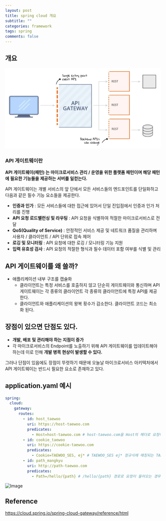 ```yaml
---
layout: post
title: spring cloud 개요
subtitle: ""
categories: framework
tags: spring
comments: false
---
```


## 개요

![img.png](/assets/img/spring/img.png)

### API 게이트웨이란

**API 게이트웨이(패턴) 는 마이크로서비스 관리 / 운영을 위한 플랫폼 패턴이며 해당 패턴에 필요한 기능들을 제공하는 서버를 일컫는다.**

API 게이트웨이는 개별 서비스의 앞 단에서 모든 서비스들의 엔드포인트를 단일화하고 다음과 같은 필수 기능 요소들을 제공한다.

- **인증과 인가** : 모든 서비스들에 대한 접근에 있어서 단일 진입점에서 인증과 인가 처리를 진행
- **API 요청 로드밸런싱 및 라우팅** : API 요청을 식별하여 적절한 마이크로서비스로 전달
- **QoS(Quality of Service)** : 안정적인 서비스 제공 및 네트워크 품질을 관리하며 사용자 / 클라이언트 / API 단위로 접속 제어
- **로깅 및 모니터링** : API 요청에 대한 로깅 / 모니터링 기능 지원
- **입력 유효성 검사** : API 요청의 적절한 형식과 필수 데이터 포함 여부를 식별 및 관리

## API 게이트웨이를 왜 쓸까?

- 애플리케이션 내부 구조를 캡슐화
    - 클라이언트는 특정 서비스를 호출하지 않고 단순히 게이트웨이와 통신하며 API 게이트웨이는 각 종류의 클라이언트 각 종류의 클라이언트에 특정 API를 제공한다.
    - 클라이언트와 애플리케이션의 왕복 횟수가 감소한다. 클라이언트 코드는 최소화 된다.

## 장점이 있으면 단점도 있다.

- **개발, 배포 및 관리해야 하는 지점이 증가**
- 각 마이크로서비스의 Endpoint를 노출하기 위해 API 게이트웨이를 업데이트해야 하는데 이로 인해 **개발 병목 현상이 발생할 수 있다.**

그러나 단점이 있음에도 장점이 뚜렷하기 때문에 오늘날 마이크로서비스 아키텍처에서 API 게이트웨이는 반드시 필요한 요소로 존재하고 있다.

## application.yaml 예시

```yaml
spring:
  cloud:
    gateway:
      routes:
        - id: host_taewoo
          uri: https://host-taewoo.com
          predicates:
            - Host=host-taewoo.com # host-taewoo.com을 Host의 헤더로 요청이 들어오는 경우 해당 uri로 라우팅
        - id: cookie_taewoo
          uri: https://cookie-taewoo.com
          predicates:
            - Cookie=TAEWOO_SES, ej* # TAEWOO_SES ej* 정규식에 매칭되는 TAEWOO_SES 쿠키로 요청이 들어오는 경우 해당 uri로 라우팅
        - id: path_mangkyu
          uri: http://path-taewoo.com
          predicates:
            - Path=/hello/{path} # /hello/{path} 경로로 요청이 들어오는 경우 해당 uri로 라우팅
```

<img width="676" alt="Image" src="https://github.com/user-attachments/assets/10786d42-bed7-4c63-a0d4-5b5a0b3284a8" />

## Reference

<https://cloud.spring.io/spring-cloud-gateway/reference/html>